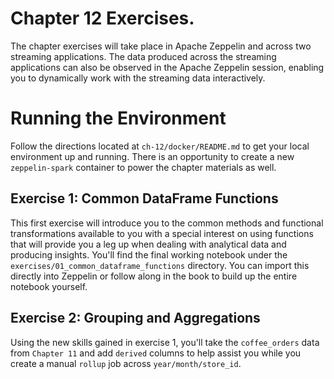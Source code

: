 # Chapter 12 Exercises.
The chapter exercises will take place in Apache Zeppelin and across two streaming applications. The data produced across the streaming applications can also be observed in the Apache Zeppelin session, enabling you to dynamically work with the streaming data interactively.

# Running the Environment
Follow the directions located at `ch-12/docker/README.md` to get your local environment up and running. There is an opportunity to create a new `zeppelin-spark` container to power the chapter materials as well. 

## Exercise 1: Common DataFrame Functions
This first exercise will introduce you to the common methods and functional transformations available to you with a special interest on using functions that will provide you a leg up when dealing with analytical data and producing insights. You'll find the final working notebook under the `exercises/01_common_dataframe_functions` directory. You can import this directly into Zeppelin or follow along in the book to build up the entire notebook yourself.

## Exercise 2: Grouping and Aggregations
Using the new skills gained in exercise 1, you'll take the `coffee_orders` data from `Chapter 11` and add `derived` columns to help assist you while you create a manual `rollup` job across `year/month/store_id`.
